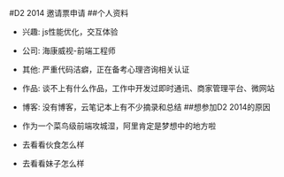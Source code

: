 #D2 2014 邀请票申请
##个人资料

- 兴趣: js性能优化，交互体验
- 公司: 海康威视-前端工程师
- 其他: 严重代码洁癖，正在备考心理咨询相关认证
- 作品: 谈不上有什么作品，工作中开发过即时通讯、商家管理平台、微网站
- 博客: 没有博客，云笔记本上有不少摘录和总结
##想参加D2 2014的原因

- 作为一个菜鸟级前端攻城湿，阿里肯定是梦想中的地方啦
- 去看看伙食怎么样
- 去看看妹子怎么样
